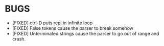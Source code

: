 # BUGS
- [FIXED] ctrl-D puts repl in infinite loop
- [FIXED] False tokens cause the parser to break somehow
- [FIXED] Unterminated strings cause the parser to go out of range and crash.
